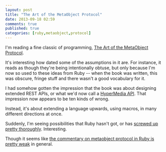 ```yaml
---
layout: post
title: "The Art of the MetaObject Protocol"
date: 2013-09-18 02:59
comments: true
published: true
categories: [ruby,metaobject,protocol]
---
```

I'm reading a fine classic of programming, <a href="http://www.amazon.com/The-Metaobject-Protocol-Gregor-Kiczales/dp/0262610744">The Art of the MetaObject Protocol</a>.

It's interesting how dated some of the assumptions in it are.  For instance, it reads as though they're being intentionally obtuse, but only because I'm now so used to these ideas from Ruby -- when the book was written, this was obscure, fringe stuff and there wasn't a good vocabulary for it.

I had somehow gotten the impression that the book was about designing extended REST APIs, or what we'd now call a <a href="http://www.designinghypermediaapis.com/">HyperMedia API</a>.  That impression now appears to be ten kinds of wrong.

Instead, it's about extending a language upwards, using macros, in many different directions at once.

Suddenly, I'm seeing possibilities that Ruby hasn't got, or has <a href="http://blog.headius.com/2012/11/refining-ruby.html">screwed up pretty thoroughly</a>.  Interesting.

Though it seems like <a href="http://stackoverflow.com/questions/4061579/does-ruby-have-a-metaobject-protocol-and-if-not-is-it-possible-to-implement-one">the commentary on metaobject protocol in Ruby is pretty weak</a> in general.

